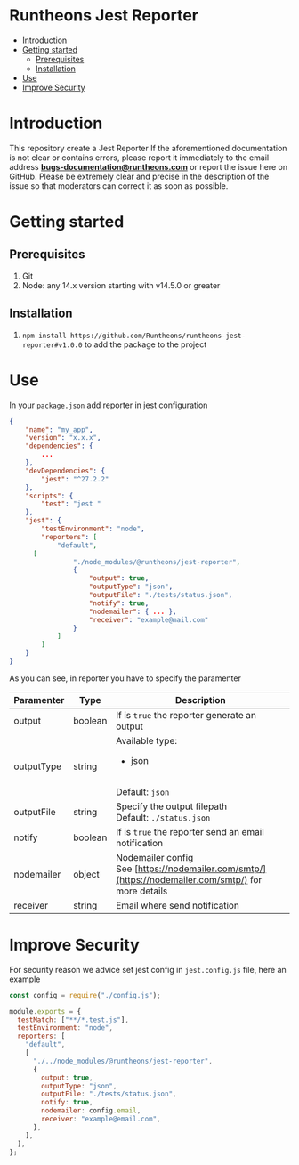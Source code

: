 # Runtheons Jest Reporter

- [Introduction](https://github.com/Runtheons/runtheons-jest-reporter/tree/main#introduction)
- [Getting started](https://github.com/Runtheons/runtheons-jest-reporter/tree/main#getting-started)
  - [Prerequisites](https://github.com/Runtheons/runtheons-jest-reporter/tree/main#prerequisites)
  - [Installation](https://github.com/Runtheons/runtheons-jest-reporter/tree/main#installation)
- [Use](https://github.com/Runtheons/runtheons-jest-reporter/tree/main#use)
- [Improve Security](https://github.com/Runtheons/runtheons-jest-reporter/tree/main#improve-security)

# Introduction

This repository create a Jest Reporter
If the aforementioned documentation is not clear or contains errors, please report it immediately to the email address **bugs-documentation@runtheons.com** or report the issue here on GitHub. Please be extremely clear and precise in the description of the issue so that moderators can correct it as soon as possible.

# Getting started

## Prerequisites

1. Git
2. Node: any 14.x version starting with v14.5.0 or greater

## Installation

1. `npm install https://github.com/Runtheons/runtheons-jest-reporter#v1.0.0` to add the package to the project

# Use

In your `package.json` add reporter in jest configuration

```json
{
	"name": "my_app",
	"version": "x.x.x",
	"dependencies": {
		...
	},
	"devDependencies": {
		"jest": "^27.2.2"
	},
	"scripts": {
		"test": "jest "
	},
	"jest": {
		"testEnvironment": "node",
		"reporters": [
			"default",
      [
				"./node_modules/@runtheons/jest-reporter",
				{
					"output": true,
					"outputType": "json",
					"outputFile": "./tests/status.json",
					"notify": true,
					"nodemailer": { ... },
					"receiver": "example@mail.com"
				}
			]
		]
	}
}
```

As you can see, in reporter you have to specify the paramenter

| Paramenter | Type    | Description                                                                                              |
| ---------- | ------- | -------------------------------------------------------------------------------------------------------- |
| output     | boolean | If is `true` the reporter generate an output                                                             |
| outputType | string  | Available type: <ul><li>json</li></ul><br>Default: `json`                                                |
| outputFile | string  | Specify the output filepath <br> Default: `./status.json`                                                |
| notify     | boolean | If is `true` the reporter send an email notification                                                     |
| nodemailer | object  | Nodemailer config <br> See [https://nodemailer.com/smtp/](https://nodemailer.com/smtp/) for more details |
| receiver   | string  | Email where send notification                                                                            |

# Improve Security

For security reason we advice set jest config in `jest.config.js` file, here an example

```javascript
const config = require("./config.js");

module.exports = {
  testMatch: ["**/*.test.js"],
  testEnvironment: "node",
  reporters: [
    "default",
    [
      "./../node_modules/@runtheons/jest-reporter",
      {
        output: true,
        outputType: "json",
        outputFile: "./tests/status.json",
        notify: true,
        nodemailer: config.email,
        receiver: "example@email.com",
      },
    ],
  ],
};
```
